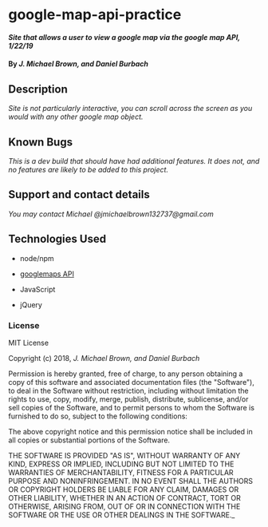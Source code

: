 # google-map-api-practice

#### _Site that allows a user to view a google map via the google map API, 1/22/19_

#### By _**J. Michael Brown, and Daniel Burbach**_

## Description

_Site is not particularly interactive, you can scroll across the screen as you would with any other google map object._

## Known Bugs

_This is a dev build that should have had additional features. It does not, and no features are likely to be added to this project._

## Support and contact details

_You may contact Michael @jmichaelbrown132737@gmail.com_

## Technologies Used

* node/npm

* [googlemaps API](https://developers.google.com/maps/documentation/javascript/tutorial)

* JavaScript

* jQuery

### License

MIT License

Copyright (c) 2018, _J. Michael Brown, and Daniel Burbach_  

Permission is hereby granted, free of charge, to any person obtaining a copy
of this software and associated documentation files (the "Software"), to deal
in the Software without restriction, including without limitation the rights
to use, copy, modify, merge, publish, distribute, sublicense, and/or sell
copies of the Software, and to permit persons to whom the Software is
furnished to do so, subject to the following conditions:  

The above copyright notice and this permission notice shall be included in all
copies or substantial portions of the Software.

THE SOFTWARE IS PROVIDED "AS IS", WITHOUT WARRANTY OF ANY KIND, EXPRESS OR
IMPLIED, INCLUDING BUT NOT LIMITED TO THE WARRANTIES OF MERCHANTABILITY,
FITNESS FOR A PARTICULAR PURPOSE AND NONINFRINGEMENT. IN NO EVENT SHALL THE
AUTHORS OR COPYRIGHT HOLDERS BE LIABLE FOR ANY CLAIM, DAMAGES OR OTHER
LIABILITY, WHETHER IN AN ACTION OF CONTRACT, TORT OR OTHERWISE, ARISING FROM,
OUT OF OR IN CONNECTION WITH THE SOFTWARE OR THE USE OR OTHER DEALINGS IN THE
SOFTWARE._
